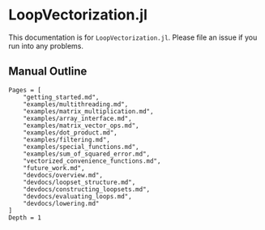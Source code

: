 # LoopVectorization.jl

This documentation is for `LoopVectorization.jl`.
Please file an issue if you run into any problems.

## Manual Outline

```@contents
Pages = [
    "getting_started.md",
    "examples/multithreading.md",
    "examples/matrix_multiplication.md",
    "examples/array_interface.md",
    "examples/matrix_vector_ops.md",
    "examples/dot_product.md",
    "examples/filtering.md",
    "examples/special_functions.md",
    "examples/sum_of_squared_error.md",
    "vectorized_convenience_functions.md",
    "future_work.md",
    "devdocs/overview.md",
    "devdocs/loopset_structure.md",
    "devdocs/constructing_loopsets.md",
    "devdocs/evaluating_loops.md",
    "devdocs/lowering.md"
]
Depth = 1
```


